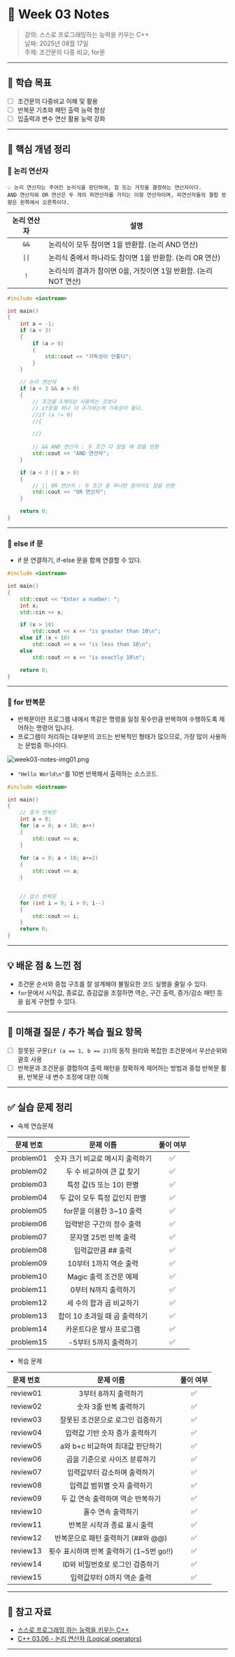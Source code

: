 # 📝 Week 03 Notes

> 강의: 스스로 프로그래밍하는 능력을 키우는 C++  
> 날짜: 2025년 08월 17일  
> 주제: 조건문의 다중 비교, for문

---

## 🎯 학습 목표

- [ ] 조건문의 다중비교 이해 및 활용
- [ ] 반복문 기초와 패턴 출력 능력 향상
- [ ] 입출력과 변수 연산 활용 능력 강화

---

## 📌 핵심 개념 정리

### 📍 논리 연산자

```
💡 논리 연산자는 주어진 논리식을 판단하여, 참 또는 거짓을 결정하는 연산자이다.
AND 연산자와 OR 연산은 두 개의 피연산자를 가지는 이항 연산자이며, 피연산자들의 결합 방향은 왼쪽에서 오른쪽이다.
```

| 논리 연산자 | 설명                                        |
|:------:|-------------------------------------------|
|  `&&`  | 논리식이 모두 참이면 1을 반환함. (논리 AND 연산)           |
| `\|\|` | 논리식 중에서 하나라도 참이면 1을 반환함. (논리 OR 연산)       |                                          | |`                                         | 'A'                                       |
|  `!`   | 논리식의 결과가 참이면 0을, 거짓이면 1일 반환함. (논리 NOT 연산) |

```c++
#include <iostream>

int main()
{
	int a = -1;
	if (a < 3)
	{
		if (a > 0)
		{
			std::cout << "가독성이 안좋다";
		}
	}

	// 논리 연산자
	if (a < 3 && a > 0)
	{
		// 조건을 3개이상 사용하는 것보다
		// if문을 하나 더 추가하는게 가독성이 좋다.
		//if (a != 0)
		//{

		//}
		
		// && AND 연산자 : 두 조건 다 참일 때 참을 반환
		std::cout << "AND 연산자";
	}

	if (a < 3 || a > 0)
	{
		// || OR 연산자 : 두 조건 중 하나만 참이어도 참을 반환
		std::cout << "OR 연산자";
	}

	return 0;
}
```

---

### 📍 else if 문

- if 문 연결하기, if-else 문을 함께 연결할 수 있다.

```c++
#include <iostream>

int main()
{
    std::cout << "Enter a number: ";
    int x;
    std::cin >> x;

    if (x > 10)
        std::cout << x << "is greater than 10\n";
    else if (x < 10)
        std::cout << x << "is less than 10\n";
    else
        std::cout << x << "is exactly 10\n";

    return 0;
}
```

---

### 📍 for 반복문

- 반복문이란 프로그램 내에서 똑같은 명령을 일정 횟수만큼 반복하여 수행하도록 제어하는 명령어 입니다.
- 프로그램이 처리하는 대부분의 코드는 반복적인 형태가 많으므로, 가장 많이 사용하는 문법중 하나이다.

![week03-notes-img01.png](week03-notes-img01.png)

- `"Hello World\n"`를 10번 반복해서 출력하는 소스코드.

```c++
#include <iostream>

int main()
{
	// 증가 반복문
	int a = 0;
	for (a = 0; a < 10; a++) 
	{
		std::cout << a;
	}
	
	for (a = 0; a < 10; a+=2) 
	{
		std::cout << a;
	}


	// 감소 반복문
	for (int i = 9; i > 0; i--) 
	{
		std::cout << i;
	}
	return 0;
}
```

---

## 💡 배운 점 & 느낀 점

- 조건문 순서와 중첩 구조를 잘 설계해야 불필요한 코드 실행을 줄일 수 있다.
- `for`문에서 시작값, 종료값, 증감값을 조절하면 역순, 구간 출력, 증가/감소 패턴 등을 쉽게 구현할 수 있다.

---

## 🧠 미해결 질문 / 추가 복습 필요 항목

- [ ] 잘못된 구문(`if (a == 1, b == 2)`)의 동작 원리와 복잡한 조건문에서 우선순위와 괄호 사용
- [ ] 반복문과 조건문을 결합하여 출력 패턴을 정확하게 제어하는 방법과 중첩 반복문 활용, 반복문 내 변수 조정에 대한 이해

---

## ✅ 실습 문제 정리

- 숙제 연습문제

|   문제 번호   |       문제 이름        | 풀이 여부 |
|:---------:|:------------------:|:-----:|
| problem01 | 숫자 크기 비교로 메시지 출력하기 |   ✅   |
| problem02 |  두 수 비교하여 큰 값 찾기   |   ✅   |
| problem03 |  특정 값(5 또는 10) 판별  |   ✅   |
| problem04 | 두 값이 모두 특정 값인지 판별  |   ✅   |
| problem05 | for문을 이용한 3~10 출력  |   ✅   |
| problem06 |   입력받은 구간의 정수 출력   |   ✅   |
| problem07 |   문자열 25번 반복 출력    |   ✅   |
| problem08 |    입력값만큼 ## 출력     |   ✅   |
| problem09 |   10부터 1까지 역순 출력   |   ✅   |
| problem10 |  Magic 출력 조건문 예제   |   ✅   |
| problem11 |    0부터 N까지 출력하기    |   ✅   |
| problem12 |   세 수의 합과 곱 비교하기   |   ✅   |
| problem13 | 합이 10 초과일 때 곱 출력하기 |   ✅   |
| problem14 |   카운트다운 발사 프로그램    |   ✅   |
| problem15 |   -5부터 5까지 출력하기    |   ✅   |

- 복습 문제

|  문제 번호   |            문제 이름            | 풀이 여부 |
|:--------:|:---------------------------:|:-----:|
| review01 |        3부터 8까지 출력하기         |   ✅   |
| review02 |        숫자 3줄 반복 출력하기        |   ✅   |
| review03 |     잘못된 조건문으로 로그인 검증하기      |   ✅   |
| review04 |      입력값 기반 숫자 증가 출력하기      |   ✅   |
| review05 |    a와 b+c 비교하여 최대값 판단하기     |   ✅   |
| review06 |      곱을 기준으로 사이즈 분류하기       |   ✅   |
| review07 |       입력값부터 감소하며 출력하기       |   ✅   |
| review08 |       입력값 범위별 숫자 출력하기       |   ✅   |
| review09 |     두 값 연속 출력하며 역순 반복하기     |   ✅   |
| review10 |         홀수 연속 출력하기          |   ✅   |
| review11 |      반복문 시작과 종료 표시 출력       |   ✅   |
| review12 |   반복문으로 패턴 출력하기 (##와 @@)    |   ✅   |
| review13 | 횟수 표시하며 반복 출력하기 (1~5번 go!!) |   ✅   |
| review14 |     ID와 비밀번호로 로그인 검증하기      |   ✅   |
| review15 |       입력값부터 0까지 역순 출력       |   ✅   |

---

## 🔗 참고 자료

- [스스로 프로그래밍 하는 능력을 키우는 C++](https://typical-slug-3ef.notion.site/LV03-for-93d796db617f489fb6fea1ce430b70d7)
- [C++ 03.06 - 논리 연산자 (Logical operators)](https://boycoding.tistory.com/162)

---
